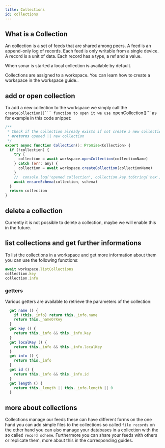 ```yaml
---
title: Collections
id: collections
---
```


## What is a Collection
An collection is a set of feeds that are shared among peers.
A feed is an append-only log of records. Each feed is only writable from a single device.
A record is a unit of data. Each record has a type, a ref and a value.

When sonar is started a local collection is available by default.

Collections are assigned to a workspace. You can learn how to create a workspace in the workspace guide..


## add or open collection

To add a new collection to the workspace we simply call the ``createCollection()``` function to open it we use ``openCollection()``` as for example in this code snippet:


```js
/**
 * Check if the collection already exists if not create a new collection
 * @returns opened || new collection
 */
export async function Collection(): Promise<Collection> {
  if (!collection) {
    try {
      collection = await workspace.openCollection(collectionName)
    } catch (err: any) {
      collection = await workspace.createCollection(collectionName)
    }
    //  console.log('opened collection', collection.key.toString('hex'))
    await ensureSchema(collection, schema)
  }
  return collection
}
```

## delete a collection
Currently it is not possible to delete a collection, maybe we will enable this in the future.

## list collections and get further informations


To list the collections in a workspace and get more information about them you can use the following functions:

``` js
await workspace.listCollections
collection.key
collection.info
```

### getters

Various getters are available to retrieve the parameters of the collection:


```js
  get name () {
    if (this._info) return this._info.name
    return this._nameOrKey
  }
  get key () {
    return this._info && this._info.key
  }
  get localKey () {
    return this._info && this._info.localKey
  }
  get info () {
    return this._info
  }
  get id () {
    return this._info && this._info.id
  }
  get length () {
    return this._length || this._info.length || 0
  }
```

## more about collections

Collections manage our feeds these can have different forms on the one hand you can add simple files to the collections so called `file records` on the other hand you can also manage your databases in a collection with the so called `record scheme`. Furthermore you can share your feeds with others or replicate them, more about this in the corresponding guides.